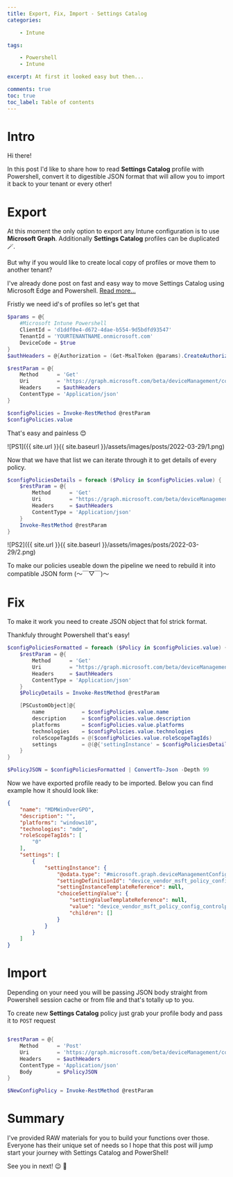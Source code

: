 ```yaml
---
title: Export, Fix, Import - Settings Catalog
categories:

    - Intune

tags:

    - Powershell
    - Intune

excerpt: At first it looked easy but then...

comments: true
toc: true
toc_label: Table of contents
---
```


# Intro

Hi there!

In this post I'd like to share how to read **Settings Catalog** profile with Powershell, convert it to digestible JSON format that will allow you to import it back to your tenant or every other!

# Export

At this moment the only option to export any Intune configuration is to use **Microsoft Graph**.
Additionally **Settings Catalog** profiles can be duplicated 🪄.

But why if you would like to create local copy of profiles or move them to another tenant?

I've already done post on fast and easy way to move Settings Catalog using Microsoft Edge and Powershell.
[Read more...](https://universecitiz3n.tech/powershell/SettingsCatalog-Move/)

Fristly we need id's of profiles so let's get that

```powershell
$params = @{
    #Microsoft Intune Powershell
    ClientId = 'd1ddf0e4-d672-4dae-b554-9d5bdfd93547'
    TenantId = 'YOURTENANTNAME.onmicrosoft.com'
    DeviceCode = $true
}
$authHeaders = @{Authorization = (Get-MsalToken @params).CreateAuthorizationHeader()}

$restParam = @{
    Method      = 'Get'
    Uri         = 'https://graph.microsoft.com/beta/deviceManagement/configurationPolicies'
    Headers     = $authHeaders
    ContentType = 'Application/json'
}

$configPolicies = Invoke-RestMethod @restParam
$configPolicies.value

```

That's easy and painless 😊

![PS1]({{ site.url }}{{ site.baseurl }}/assets/images/posts/2022-03-29/1.png)

Now that we have that list we can iterate through it to get details of every policy.

```powershell
$configPoliciesDetails = foreach ($Policy in $configPolicies.value) {
    $restParam = @{
        Method      = 'Get'
        Uri         = "https://graph.microsoft.com/beta/deviceManagement/configurationPolicies('$($Policy.id)')/settings?`$expand=settingDefinitions&top=1000"
        Headers     = $authHeaders
        ContentType = 'Application/json'
    }
    Invoke-RestMethod @restParam
}
```

![PS2]({{ site.url }}{{ site.baseurl }}/assets/images/posts/2022-03-29/2.png)

To make our policies useable down the pipeline we need to rebuild it into compatible JSON form (～￣▽￣)～

# Fix

To make it work you need to create JSON object that fol strick format.

Thankfuly throught Powershell that's easy!

```powershell
$configPoliciesFormatted = foreach ($Policy in $configPolicies.value) {
    $restParam = @{
        Method      = 'Get'
        Uri         = "https://graph.microsoft.com/beta/deviceManagement/configurationPolicies('$($Policy.id)')/settings?`$expand=settingDefinitions&top=1000"
        Headers     = $authHeaders
        ContentType = 'Application/json'
    }
    $PolicyDetails = Invoke-RestMethod @restParam

    [PSCustomObject]@{
        name            = $configPolicies.value.name
        description     = $configPolicies.value.description
        platforms       = $configPolicies.value.platforms
        technologies    = $configPolicies.value.technologies
        roleScopeTagIds = @($configPolicies.value.roleScopeTagIds)
        settings        = @(@{'settingInstance' = $configPoliciesDetails.value.settinginstance })
    }
}

$PolicyJSON = $configPoliciesFormatted | ConvertTo-Json -Depth 99
```

Now we have exported profile ready to be imported.
Below you can find example how it should look like:

```json
{
    "name": "MDMWinOverGPO",
    "description": "",
    "platforms": "windows10",
    "technologies": "mdm",
    "roleScopeTagIds": [
        "0"
    ],
    "settings": [
        {
            "settingInstance": {
                "@odata.type": "#microsoft.graph.deviceManagementConfigurationChoiceSettingInstance",
                "settingDefinitionId": "device_vendor_msft_policy_config_controlpolicyconflict_mdmwinsovergp",
                "settingInstanceTemplateReference": null,
                "choiceSettingValue": {
                    "settingValueTemplateReference": null,
                    "value": "device_vendor_msft_policy_config_controlpolicyconflict_mdmwinsovergp_1",
                    "children": []
                }
            }
        }
    ]
}
```

# Import

Depending on your need you will be passing JSON body straight from Powershell session cache or from file and that's totally up to you.

To create new **Settings Catalog** policy just grab your profile body and pass it to `POST` request

```powershell

$restParam = @{
    Method      = 'Post'
    Uri         = 'https://graph.microsoft.com/beta/deviceManagement/configurationPolicies'
    Headers     = $authHeaders
    ContentType = 'Application/json'
    Body        = $PolicyJSON
}

$NewConfigPolicy = Invoke-RestMethod @restParam

```

# Summary

I've provided RAW materials for you to build your functions over those.
Everyone has their unique set of needs so I hope that this post will jump start your journey with Settings Catalog and PowerShell!

See you in next! 😉 🧠

